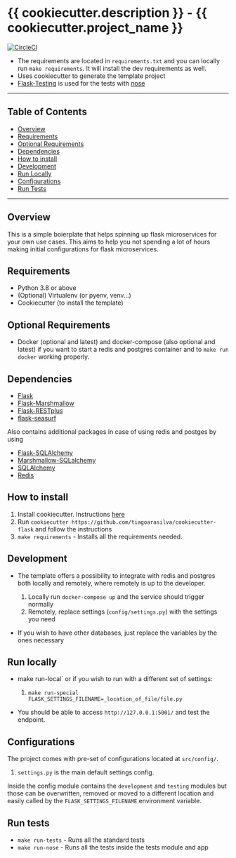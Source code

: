 # {{ cookiecutter.description }} - {{ cookiecutter.project_name }}

[![CircleCI](https://circleci.com/gh/tarsil/cookiecutter-flask.svg?style=shield&circle-token=dc7b04e09667d387047c4b59faa604a22867189b)](https://circleci.com/gh/tarsil/cookiecutter-flask)

- The requirements are located in `requirements.txt` and you can locally run `make requirements`. 
It will install the dev requirements as well.
- Uses cookiecutter to generate the template project
- [Flask-Testing](https://pythonhosted.org/Flask-Testing/) is used for the tests with [nose](https://nose.readthedocs.io/en/latest/)

---

## Table of Contents

- [Overview](#overview)
- [Requirements](#requirements)
- [Optional Requirements](#optional-requirements)
- [Dependencies](#dependencies)
- [How to install](#how-to-install)
- [Development](#development)
- [Run Locally](#run-locally)
- [Configurations](#configurations)
- [Run Tests](#run-tests)

---

## Overview

This is a simple boierplate that helps spinning up flask microservices for your own use cases.
This aims to help you not spending a lot of hours making initial configurations for flask microservices.

## Requirements

- Python 3.8 or above
- (Optional) Virtualenv (or pyenv, venv...)
- Cookiecutter (to install the template)

## Optional Requirements

- Docker (optional and latest) and docker-compose (also optional and latest) if you want to start
a redis and postgres container and to `make run docker` working properly.

## Dependencies

- [Flask](https://flask.palletsprojects.com/en/1.1.x/quickstart/)
- [Flask-Marshmallow](https://flask-marshmallow.readthedocs.io/en/latest/)
- [Flask-RESTplus](https://flask-restplus.readthedocs.io/en/stable/)
- [flask-seasurf](https://flask-seasurf.readthedocs.io/en/latest/)

Also contains additional packages in case of using redis and postges by using

- [Flask-SQLAlchemy](https://flask-sqlalchemy.palletsprojects.com/en/2.x/)
- [Marshmallow-SQLalchemy](https://marshmallow-sqlalchemy.readthedocs.io/en/latest/)
- [SQLAlchemy](https://www.sqlalchemy.org/)
- [Redis](https://redislabs.com/lp/python-redis/)

## How to install

 1. Install cookiecutter. Instructions [here](https://cookiecutter.readthedocs.io/en/1.7.2/installation.html)
 2. Run `cookiecutter https://github.com/tiagoarasilva/cookiecutter-flask` and follow the instructions
 3. `make requirements` - Installs all the requirements needed.

## Development

- The template offers a possibility to integrate with redis and postgres both locally and remotely, 
where remotely is up to the developer.
    1. Locally run `docker-compose up` and the service should trigger normally
    2. Remotely, replace settings (`config/settings.py`) with the settings you need

- If you wish to have other databases, just replace the variables by the ones necessary

## Run locally

- make run-local` or if you wish to run with a different set of settings:
    1. `make run-special FLASK_SETTINGS_FILENAME=_location_of_file/file.py`

- You should be able to access `http://127.0.0.1:5001/` and test the endpoint.

## Configurations

The project comes with pre-set of configurations located at `src/config/`.

 1. `settings.py` is the main default settings config.

Inside the config module contains the `development` and `testing` modules but those can
be overwritten, removed or moved to a different location and easily called by the 
`FLASK_SETTINGS_FILENAME` environment variable.

## Run tests

- `make run-tests` - Runs all the standard tests
- `make run-nose` - Runs all the tests inside the tests module and app
